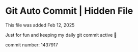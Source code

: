 # Git Auto Commit | Hidden File

This file was added Feb 12, 2025

Just for fun and keeping my daily git commit active 🤪

commit number: 1437917
